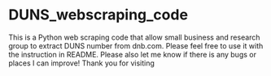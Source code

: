 # DUNS_webscraping_code
This is a Python web scraping code that allow small business and research group to extract DUNS number from dnb.com. Please feel free to use it with the instruction in README. Please also let me know if there is any bugs or places I can improve! Thank you for visiting
